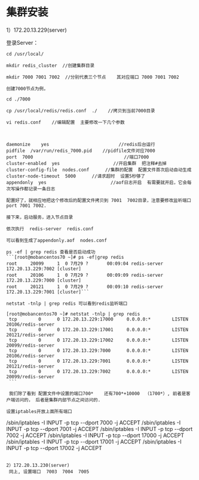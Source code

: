 # 集群安装

1）172.20.13.229(server)

登录Server：

    cd /usr/local/

    mkdir redis_cluster  //创建集群目录

    mkdir 7000 7001 7002  //分别代表三个节点    其对应端口 7000 7001 7002

    创建7000节点为例，

    cd ./7000

    cp /usr/local/redis/redis.conf  ./    //拷贝到当前7000目录

    vi redis.conf    //编辑配置  主要修改一下几个参数

 

    daemonize    yes                          //redis后台运行
    pidfile  /var/run/redis_7000.pid    //pidfile文件对应7000
    port  7000                                  //端口7000
    cluster-enabled  yes                    //开启集群  把注释#去掉
    cluster-config-file  nodes.conf      //集群的配置  配置文件首次启动自动生成
    cluster-node-timeout  5000      //请求超时  设置5秒够了
    appendonly  yes                        //aof日志开启  有需要就开启，它会每次写操作都记录一条日志

    配置好了，就相应地把这个修改后的配置文件拷贝到 7001  7002目录，注意要修改监听端口port 7001 7002.

    接下来，启动服务，进入节点目录

    依次执行  redis-server  redis.conf

    可以看到生成了appendonly.aof  nodes.conf
    
    ps -ef | grep redis 查看是否启动成功
    ```[root@mobancentos70 ~]# ps -ef|grep redis
    root     20099     1  0 7月29 ?       00:09:04 redis-server 172.20.13.229:7002 [cluster]
    root     20106     1  0 7月29 ?       00:09:09 redis-server 172.20.13.229:7000 [cluster]
    root     20121     1  0 7月29 ?       00:09:10 redis-server 172.20.13.229:7001 [cluster]```
    
    netstat -tnlp | grep redis 可以看到redis监听端口
   ```
   [root@mobancentos70 ~]# netstat -tnlp | grep redis
    tcp        0      0 172.20.13.229:17000     0.0.0.0:*        LISTEN      20106/redis-server
    tcp        0      0 172.20.13.229:17001     0.0.0.0:*        LISTEN      20121/redis-server
    tcp        0      0 172.20.13.229:17002     0.0.0.0:*        LISTEN      20099/redis-server
    tcp        0      0 172.20.13.229:7000      0.0.0.0:*        LISTEN      20106/redis-server
    tcp        0      0 172.20.13.229:7001      0.0.0.0:*        LISTEN      20121/redis-server
    tcp        0      0 172.20.13.229:7002      0.0.0.0:*        LISTEN      20099/redis-server
    ```
    
    我们除了看到 配置文件中设置的端口700*    还有700*+10000  （1700*）, 前者是客户端访问的， 后者是集群内部节点之间访问的.
    
  设置iptables开放上面所有端口
 ``` 
  /sbin/iptables -I INPUT -p tcp --dport 7000 -j ACCEPT
  /sbin/iptables -I INPUT -p tcp --dport 7001 -j ACCEPT
  /sbin/iptables -I INPUT -p tcp --dport 7002 -j ACCEPT
  /sbin/iptables -I INPUT -p tcp --dport 17000 -j ACCEPT
  /sbin/iptables -I INPUT -p tcp --dport 17001 -j ACCEPT
  /sbin/iptables -I INPUT -p tcp --dport 17002 -j ACCEPT
  ```
    
2）172.20.13.230(server)
   同上, 设置端口  7003  7004  7005